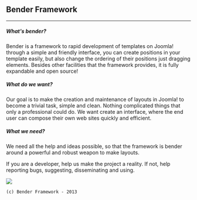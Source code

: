 ## Bender Framework
---

##### What's bender?

Bender is a framework to rapid development of templates on Joomla! through a simple and friendly interface, you can create positions in your template easily, but also change the ordering of their positions just dragging elements. Besides other facilities that the framework provides, it is fully expandable and open source!

##### What do we want?

Our goal is to make the creation and maintenance of layouts in Joomla! to become a trivial task, simple and clean. Nothing complicated things that only a professional could do. We want create an interface, where the end user can compose their own web sites quickly and efficient.

##### What we need?

We need all the help and ideas possible, so that the framework is bender around a powerful and robust weapon to make layouts.

If you are a developer, help us make the project a reality.
If not, help reporting bugs, suggesting, disseminating and using.

![](http://www.futurama-madhouse.com/bios/bioBender.jpg)

	(c) Bender Framework - 2013
